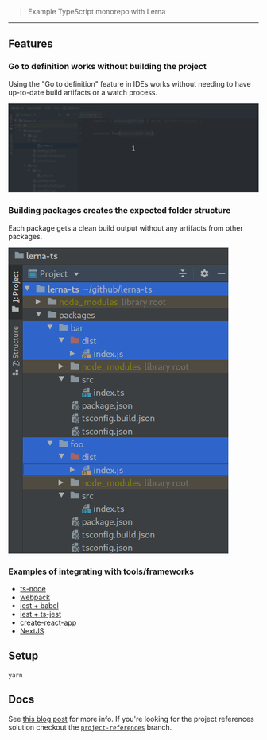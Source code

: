 > Example TypeScript monorepo with Lerna

----

## Features

### Go to definition works without building the project

Using the "Go to definition" feature in IDEs works without needing to have up-to-date build artifacts or a watch process.

![find-usage](./media/find-usage.gif)

### Building packages creates the expected folder structure

Each package gets a clean build output without any artifacts from other packages.

![build-output](./media/build-output.png)

### Examples of integrating with tools/frameworks

- [ts-node](packages/ts-node)
- [webpack](packages/webpack)
- [jest + babel](packages/jest-babel)
- [jest + ts-jest](packages/jest-tsjest)
- [create-react-app](packages/cra)
- [NextJS](packages/nextjs)

## Setup

```shell
yarn
```

## Docs

See [this blog post](https://medium.com/@NiGhTTraX/how-to-set-up-a-typescript-monorepo-with-lerna-c6acda7d4559) for more info. If you're looking for the project references solution checkout the [`project-references`](https://github.com/NiGhTTraX/lerna-ts/tree/project-references) branch.
